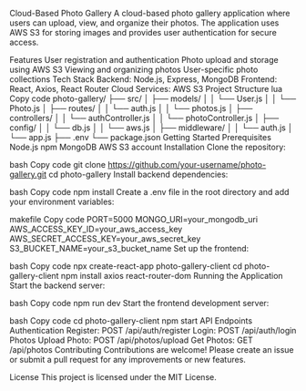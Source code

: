 Cloud-Based Photo Gallery
A cloud-based photo gallery application where users can upload, view, and organize their photos. The application uses AWS S3 for storing images and provides user authentication for secure access.

Features
User registration and authentication
Photo upload and storage using AWS S3
Viewing and organizing photos
User-specific photo collections
Tech Stack
Backend: Node.js, Express, MongoDB
Frontend: React, Axios, React Router
Cloud Services: AWS S3
Project Structure
lua
Copy code
photo-gallery/
├── src/
│   ├── models/
│   │   └── User.js
│   │   └── Photo.js
│   ├── routes/
│   │   └── auth.js
│   │   └── photos.js
│   ├── controllers/
│   │   └── authController.js
│   │   └── photoController.js
│   ├── config/
│   │   └── db.js
│   │   └── aws.js
│   ├── middleware/
│   │   └── auth.js
│   └── app.js
├── .env
└── package.json
Getting Started
Prerequisites
Node.js
npm
MongoDB
AWS S3 account
Installation
Clone the repository:

bash
Copy code
git clone https://github.com/your-username/photo-gallery.git
cd photo-gallery
Install backend dependencies:

bash
Copy code
npm install
Create a .env file in the root directory and add your environment variables:

makefile
Copy code
PORT=5000
MONGO_URI=your_mongodb_uri
AWS_ACCESS_KEY_ID=your_aws_access_key
AWS_SECRET_ACCESS_KEY=your_aws_secret_key
S3_BUCKET_NAME=your_s3_bucket_name
Set up the frontend:

bash
Copy code
npx create-react-app photo-gallery-client
cd photo-gallery-client
npm install axios react-router-dom
Running the Application
Start the backend server:

bash
Copy code
npm run dev
Start the frontend development server:

bash
Copy code
cd photo-gallery-client
npm start
API Endpoints
Authentication
Register: POST /api/auth/register
Login: POST /api/auth/login
Photos
Upload Photo: POST /api/photos/upload
Get Photos: GET /api/photos
Contributing
Contributions are welcome! Please create an issue or submit a pull request for any improvements or new features.

License
This project is licensed under the MIT License.

